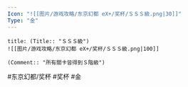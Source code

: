 ```yaml
---
Icon: "![[图片/游戏攻略/东京幻都 eX+/奖杯/ＳＳＳ級.png|30]]"
Type: "金"
---
```

```ad-common-gold-trophy
title: (Title:: "ＳＳＳ級")
![[图片/游戏攻略/东京幻都 eX+/奖杯/ＳＳＳ級.png|100]]

(Comment:: "所有關卡皆得到Ｓ階級")
```

#东京幻都/奖杯 #奖杯 #金
